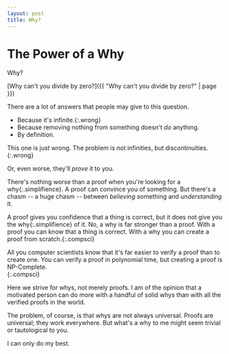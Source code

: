 ```yaml
---
layout: post
title: Why?
---
```

# The Power of a Why

Why?

[Why can't you divide by zero?]({{ "Why can't you divide by zero?" | page }})

There are a lot of answers that people may give to this question.

<!--TODO: Replace this with pythagoreas.-->
- <span>Because it's infinite.</span>{:.wrong}
- Because removing nothing from something doesn't *do* anything.
- By definition.

<aside>This one is just wrong. The problem is not infinities, but
discontinuities.</aside>{:.wrong}

Or, even worse, they'll *prove* it to you.

There's nothing worse than a proof when you're looking for
a <span>why</span>{:.simplifience}. A proof can convince you of something. But
there's a chasm -- a huge chasm -- between *believing* something and
*understanding* it.

A proof gives you confidence that a thing is correct, but it does not give you
the <span>why</span>{:.simplifience} of it. No, a why is far stronger than
a proof. With a proof you can know that a thing is correct. <span>With a why you
can create a proof from scratch.</span>{:.compsci}

<aside>All you computer scientists know that it's far easier to verify a proof
than to create one. You can verify a proof in polynomial time, but creating
a proof is NP-Complete.</aside>{:.compsci}

Here we strive for whys, not merely proofs. I am of the opinion that a motivated
person can do more with a handful of solid whys than with all the verified
proofs in the world.

The problem, of course, is that whys are not always universal. Proofs are
universal; they work everywhere. But what's a why to me might seem trivial or
tautological to you. <!--TODO: Link Feynman here.-->

I can only do my best.
